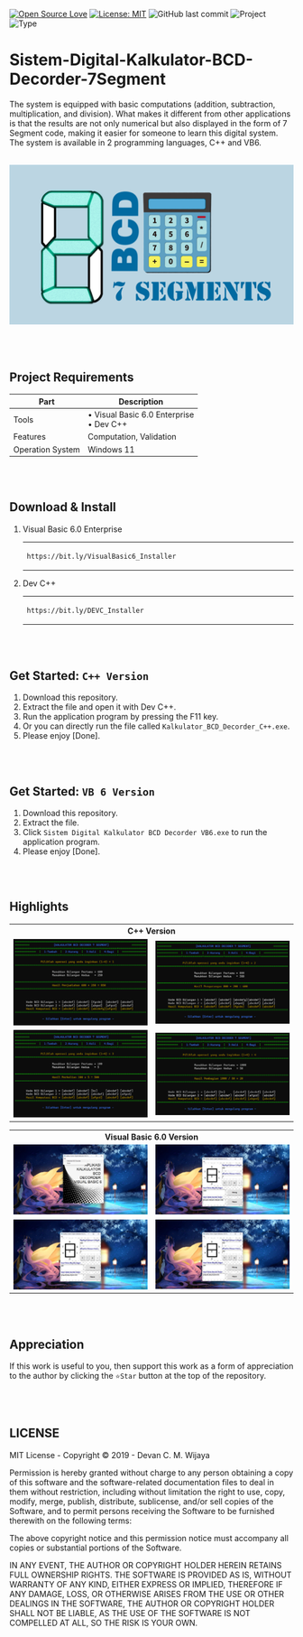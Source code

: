 [![Open Source Love](https://badges.frapsoft.com/os/v1/open-source.svg?style=flat)](https://github.com/ellerbrock/open-source-badges/)
[![License: MIT](https://img.shields.io/badge/License-MIT-blue.svg?logo=github&color=%23F7DF1E)](https://opensource.org/licenses/MIT)
![GitHub last commit](https://img.shields.io/github/last-commit/cakraawijaya/Sistem-Digital-Kalkulator-BCD-Decorder-7Segment?logo=Codeforces&logoColor=white&color=%23F7DF1E)
![Project](https://img.shields.io/badge/Project-Desktop-light.svg?style=flat&logo=c&logoColor=white&color=%23F7DF1E)
![Type](https://img.shields.io/badge/Type-Campus%20Assignment-light.svg?style=flat&logo=gitbook&logoColor=white&color=%23F7DF1E)

# Sistem-Digital-Kalkulator-BCD-Decorder-7Segment
The system is equipped with basic computations (addition, subtraction, multiplication, and division). What makes it different from other applications is that the results are not only numerical but also displayed in the form of 7 Segment code, making it easier for someone to learn this digital system. The system is available in 2 programming languages, C++ and VB6.

<br>

<img width="840" src="Documentation/Thumbnail.jpg" alt="thumbnail">

<br><br>

## Project Requirements
| Part | Description |
| --- | --- |
| Tools | • Visual Basic 6.0 Enterprise<br>• Dev C++ |
| Features | Computation, Validation |
| Operation System | Windows 11 |

<br><br>

## Download & Install 
1. Visual Basic 6.0 Enterprise 

   <table><tr><td width="810">
      
   ```
   https://bit.ly/VisualBasic6_Installer
   ```

   </td></tr></table>

2. Dev C++ 

   <table><tr><td width="810">
      
   ```
   https://bit.ly/DEVC_Installer
   ```

   </td></tr></table>

<br><br>

## Get Started: ``` C++ Version ```
1. Download this repository.<br>
2. Extract the file and open it with Dev C++.<br>
3. Run the application program by pressing the F11 key.<br>
4. Or you can directly run the file called ``` Kalkulator_BCD_Decorder_C++.exe ```.<br>
5. Please enjoy [Done].

<br><br>

## Get Started: ``` VB 6 Version ```
1. Download this repository.<br>
2. Extract the file.<br>
3. Click ``` Sistem Digital Kalkulator BCD Decorder VB6.exe ``` to run the application program.<br>
4. Please enjoy [Done].

<br><br>

## Highlights
<table>
<tr>
<th colspan="2">C++ Version</th>
</tr>
<tr>
<td width="420"><img src="Documentation/C++ Version-1.jpg" alt="c-1"></td>
<td width="420"><img src="Documentation/C++ Version-2.jpg" alt="c-2"></td>
</tr>
<tr>
<td width="420"><img src="Documentation/C++ Version-3.jpg" alt="c-3"></td>
<td width="420"><img src="Documentation/C++ Version-4.jpg" alt="c-4"></td>
</tr>
</table>
<table>
<tr>
<th colspan="2">Visual Basic 6.0 Version</th>
</tr>
<tr>
<td width="420"><img src="Documentation/Visual Basic 6.0 Version-1.jpg" alt="vb-1"></td>
<td width="420"><img src="Documentation/Visual Basic 6.0 Version-2.jpg" alt="vb-2"></td>
</tr>
<tr>
<td width="420"><img src="Documentation/Visual Basic 6.0 Version-3.jpg" alt="vb-3"></td>
<td width="420"><img src="Documentation/Visual Basic 6.0 Version-4.jpg" alt="vb-4"></td>
</tr>
</table>

<br><br>

## Appreciation
If this work is useful to you, then support this work as a form of appreciation to the author by clicking the ``` ⭐Star ``` button at the top of the repository.

<br><br>

## LICENSE
MIT License - Copyright © 2019 - Devan C. M. Wijaya

Permission is hereby granted without charge to any person obtaining a copy of this software and the software-related documentation files to deal in them without restriction, including without limitation the right to use, copy, modify, merge, publish, distribute, sublicense, and/or sell copies of the Software, and to permit persons receiving the Software to be furnished therewith on the following terms:

The above copyright notice and this permission notice must accompany all copies or substantial portions of the Software.

IN ANY EVENT, THE AUTHOR OR COPYRIGHT HOLDER HEREIN RETAINS FULL OWNERSHIP RIGHTS. THE SOFTWARE IS PROVIDED AS IS, WITHOUT WARRANTY OF ANY KIND, EITHER EXPRESS OR IMPLIED, THEREFORE IF ANY DAMAGE, LOSS, OR OTHERWISE ARISES FROM THE USE OR OTHER DEALINGS IN THE SOFTWARE, THE AUTHOR OR COPYRIGHT HOLDER SHALL NOT BE LIABLE, AS THE USE OF THE SOFTWARE IS NOT COMPELLED AT ALL, SO THE RISK IS YOUR OWN.
